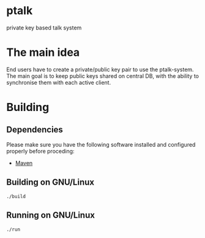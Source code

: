 # ptalk
private key based talk system


# The main idea
End users have to create a private/public key pair to use the ptalk-system. The main goal is to keep public keys shared on central DB, with the ability to synchronise them with each active client. 

# Building
## Dependencies
Please make sure you have the following software installed and configured properly before proceding:
* [Maven](https://maven.apache.org/)

## Building on GNU/Linux
`./build`

## Running on GNU/Linux
`./run`
